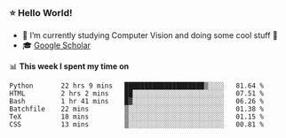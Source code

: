 ### ⭐️ Hello World!

<!--
**hologerry/hologerry** is a ✨ _special_ ✨ repository because its `README.md` (this file) appears on your GitHub profile.

Here are some ideas to get you started:

- 🔭 I’m currently working and studying on Computer Vision
- 🌱 I’m currently learning at Peking University
- 💬 Ask me about 
- 📫 How to reach me: E-mail
- 😄 Pronouns: he/his
- ⚡ Fun fact: Music is the Power
-->


- 🔭 I’m currently studying Computer Vision and doing some cool stuff 🤖
- 🎓 [Google Scholar](https://scholar.google.com/citations?user=3ykqW9wAAAAJ&hl=en)


📊 **This week I spent my time on**

<!--START_SECTION:waka-->

```text
Python       22 hrs 9 mins   ████████████████████▒░░░░   81.64 %
HTML         2 hrs 2 mins    ██░░░░░░░░░░░░░░░░░░░░░░░   07.51 %
Bash         1 hr 41 mins    █▓░░░░░░░░░░░░░░░░░░░░░░░   06.26 %
Batchfile    22 mins         ▒░░░░░░░░░░░░░░░░░░░░░░░░   01.38 %
TeX          18 mins         ▒░░░░░░░░░░░░░░░░░░░░░░░░   01.15 %
CSS          13 mins         ▒░░░░░░░░░░░░░░░░░░░░░░░░   00.81 %
```

<!--END_SECTION:waka-->
